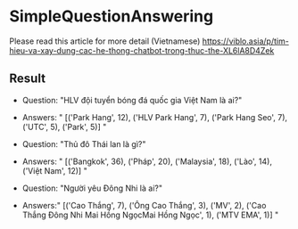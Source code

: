 # SimpleQuestionAnswering
Please read this article for more detail (Vietnamese)
https://viblo.asia/p/tim-hieu-va-xay-dung-cac-he-thong-chatbot-trong-thuc-the-XL6lA8D4Zek

## Result
- Question: "HLV đội tuyển bóng đá quốc gia Việt Nam là ai?"
- Answers: "
[('Park Hang', 12),
 ('HLV Park Hang', 7),
 ('Park Hang Seo', 7),
 ('UTC', 5),
 ('Park', 5)]
"

- Question: "Thủ đô Thái lan là gì?" 
- Answers: "
[('Bangkok', 36),
 ('Pháp', 20),
 ('Malaysia', 18),
 ('Lào', 14),
 ('Việt Nam', 12)]
"

- Question: "Người yêu Đông Nhi là ai?"
- Answers:"
[('Cao Thắng', 7),
 ('Ông Cao Thắng', 3),
 ('MV', 2),
 ('Cao Thắng Đông Nhi Mai Hồng NgọcMai Hồng Ngọc', 1),
 ('MTV EMA', 1)]
"

